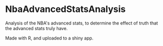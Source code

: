 # NbaAdvancedStatsAnalysis
Analysis of the NBA's advanced stats, to determine the effect of truth that the advanced stats truly have.

Made with R, and uploaded to a shiny app. 

